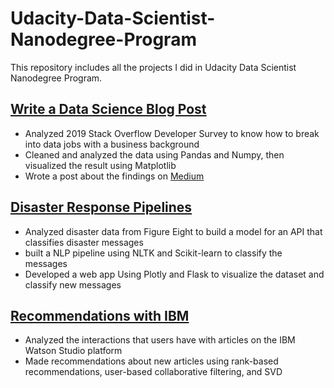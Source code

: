 # Udacity-Data-Scientist-Nanodegree-Program
This repository includes all the projects I did in Udacity Data Scientist Nanodegree Program.
## [Write a Data Science Blog Post](/Udacity-Write-a-DS-Blog-Post)
- Analyzed 2019 Stack Overflow Developer Survey to know how to break into data jobs with a business background
- Cleaned and analyzed the data using Pandas and Numpy, then visualized the result using Matplotlib
- Wrote a post about the findings on [Medium](https://medium.com/@xyhmars/how-can-you-break-into-data-jobs-with-a-business-background-5f735c094f99)
## [Disaster Response Pipelines](/Disaster-Response-Pipelines)
- Analyzed disaster data from Figure Eight to build a model for an API that classifies disaster messages
- built a NLP pipeline using NLTK and Scikit-learn to classify the messages
- Developed a web app Using Plotly and Flask to visualize the dataset and classify new messages
## [Recommendations with IBM](/Recommendations-with-IBM)
- Analyzed the interactions that users have with articles on the IBM Watson Studio platform
- Made recommendations about new articles using rank-based recommendations, user-based collaborative filtering, and SVD
